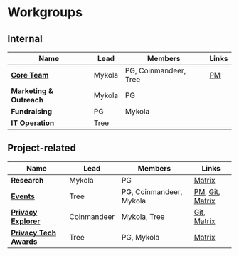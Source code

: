# Workgroups

## Internal

| Name | Lead | Members | Links |
| --- | --- | --- | --- |
| [**Core Team**](/core-team) | Mykola | PG, Coinmandeer, Tree | [PM](https://github.com/orgs/web3privacy/projects/8) |
| **Marketing & Outreach** | Mykola | PG |
| **Fundraising** | PG | Mykola |
| **IT Operation** | Tree | |

## Project-related

| Name | Lead | Members | Links |
| --- | --- | --- | --- |
| **Research** | Mykola | PG | [Matrix](https://matrix.to/#/#w3p-research:gwei.cz) |
| **[Events](/events)** | Tree | PG, Coinmandeer, Mykola | [PM](https://github.com/orgs/web3privacy/projects/7), [Git](https://github.com/web3privacy/events), [Matrix](https://matrix.to/#/#w3p-events:gwei.cz) |
| **[Privacy Explorer](/projects/privacy-explorer)** | Coinmandeer | Mykola, Tree | [Git](https://github.com/web3privacy/explorer), [Matrix](https://matrix.to/#/#w3p-explorer:gwei.cz) |
| **[Privacy Tech Awards](/projects/privacy-tech-awards)** | Tree | PG, Mykola | [Matrix](https://matrix.to/#/#w3p-awards:gwei.cz) |
